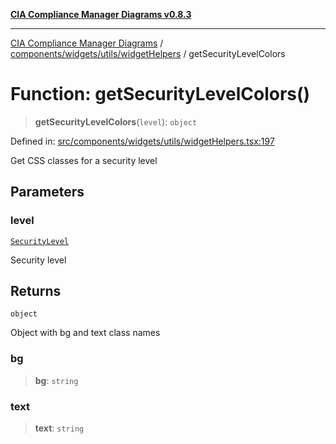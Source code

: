 [**CIA Compliance Manager Diagrams v0.8.3**](../../../../../README.md)

***

[CIA Compliance Manager Diagrams](../../../../../modules.md) / [components/widgets/utils/widgetHelpers](../README.md) / getSecurityLevelColors

# Function: getSecurityLevelColors()

> **getSecurityLevelColors**(`level`): `object`

Defined in: [src/components/widgets/utils/widgetHelpers.tsx:197](https://github.com/Hack23/cia-compliance-manager/blob/368d5a1330a94df78d48c65d28962bd0f7cab363/src/components/widgets/utils/widgetHelpers.tsx#L197)

Get CSS classes for a security level

## Parameters

### level

[`SecurityLevel`](../../../../../types/cia/type-aliases/SecurityLevel.md)

Security level

## Returns

`object`

Object with bg and text class names

### bg

> **bg**: `string`

### text

> **text**: `string`
